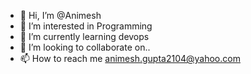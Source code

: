 - 👋 Hi, I’m @Animesh
- 👀 I’m interested in Programming  
- 🌱 I’m currently learning devops
- 💞️ I’m looking to collaborate on..
- 📫 How to reach me animesh.gupta2104@yahoo.com

<!---
Animesh2104/Animesh2104 is a ✨ special ✨ repository because its `README.md` (this file) appears on your GitHub profile.
You can click the Preview link to take a look at your changes.
--->
